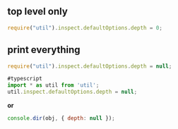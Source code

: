 ## top level only

```javascript
require("util").inspect.defaultOptions.depth = 0;
```

## print everything

```javascript
require("util").inspect.defaultOptions.depth = null;

#typescript
import * as util from 'util';
util.inspect.defaultOptions.depth = null;
```

**or**

```javascript
console.dir(obj, { depth: null });
```
